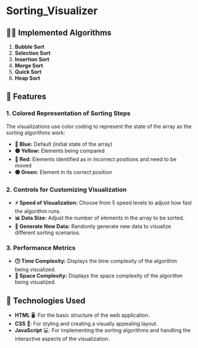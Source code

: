 # Sorting_Visualizer

## 🧑‍💻 Implemented Algorithms
1. **Bubble Sort** 
2. **Selection Sort** 
3. **Insertion Sort** 
4. **Merge Sort** 
5. **Quick Sort** 
6. **Heap Sort** 

## 🎨 Features

### 1. **Colored Representation of Sorting Steps**
The visualizations use color coding to represent the state of the array as the sorting algorithms work:
- **🔵 Blue:** Default (initial state of the array)
- **🟡 Yellow:** Elements being compared
- **🔴 Red:** Elements identified as in incorrect positions and need to be moved
- **🟢 Green:** Element in its correct position

### 2. **Controls for Customizing Visualization**
- **⚡ Speed of Visualization:** Choose from 5 speed levels to adjust how fast the algorithm runs.
- **📊 Data Size:** Adjust the number of elements in the array to be sorted.
- **🎲 Generate New Data:** Randomly generate new data to visualize different sorting scenarios.

### 3. **Performance Metrics**
- **🕒 Time Complexity:** Displays the time complexity of the algorithm being visualized.
- **💾 Space Complexity:** Displays the space complexity of the algorithm being visualized.

## 🚀 Technologies Used
- **HTML** 🖥️: For the basic structure of the web application.
- **CSS** 🎨: For styling and creating a visually appealing layout.
- **JavaScript** 💻: For implementing the sorting algorithms and handling the interactive aspects of the visualization.
